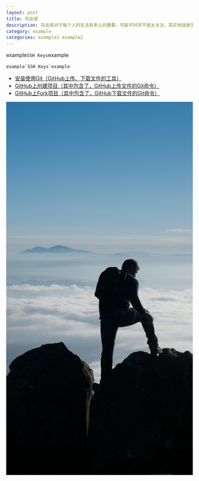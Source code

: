 ```yaml
---
layout: post
title: 存在感
description: 存在感对于每个人的生活有多么的重要，可能平时并不是太关注，其实他就是生活的全部
category: example
categories: example1 example2
---
```


example`SSH Keys`example

```
example`SSH Keys`example
```

* [安装使用Git（GitHub上传、下载文件的工具）](https://help.github.com/articles/set-up-git)
* [GitHub上创建项目（其中包含了，GitHub上传文件的Git命令）](https://help.github.com/articles/create-a-repo)
* [GitHub上Fork项目（其中包含了，GitHub下载文件的Git命令）](https://help.github.com/articles/fork-a-repo)

![git-github](/images/side-background.jpg)


[Lei]:    http://dadarom.github.io  "Lei"
[CSDN]:		http://www.csdn.net/		"CSDN ^_^"
